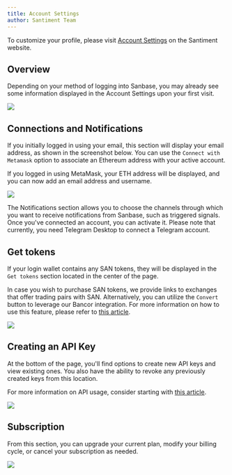 ```yaml
---
title: Account Settings
author: Santiment Team
---
```


To customize your profile, please visit [Account Settings](https://app.santiment.net/account) on the Santiment website. 

## Overview

Depending on your method of logging into Sanbase, you may already see some information displayed in the Account Settings upon your first visit.

![](primary.png)

## Connections and Notifications

If you initially logged in using your email, this section will display your email address, as shown in the screenshot below. You can use the `Connect with Metamask` option to associate an Ethereum address with your active account.

If you logged in using MetaMask, your ETH address will be displayed, and you can now add an email address and username.

![](connections.png)

The Notifications section allows you to choose the channels through which you want to receive notifications from Sanbase, such as triggered signals. Once you've connected an account, you can activate it. Please note that currently, you need Telegram Desktop to connect a Telegram account.

## Get tokens

If your login wallet contains any SAN tokens, they will be displayed in the `Get tokens` section located in the center of the page.

In case you wish to purchase SAN tokens, we provide links to exchanges that offer trading pairs with SAN. Alternatively, you can utilize the `Convert` button to leverage our Bancor integration. For more information on how to use this feature, please refer to [this article](/san-tokens/buy-san-tokens-using-bancor/).

![](tokens.png)

## Creating an API Key

At the bottom of the page, you'll find options to create new API keys and view existing ones. You also have the ability to revoke any previously created keys from this location. 

For more information on API usage, consider starting with [this article](/products-and-plans/create-an-api-key/).

![](api.png)

## Subscription

From this section, you can upgrade your current plan, modify your billing cycle, or cancel your subscription as needed.

![](subscriptions.png)

